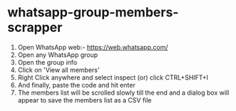 # whatsapp-group-members-scrapper

1. Open WhatsApp web:- https://web.whatsapp.com/
2. Open any WhatsApp group
3. Open the group info
4. Click on 'View all members'
5. Right Click anywhere and select inspect (or) click CTRL+SHIFT+I
6. And finally, paste the code and hit enter
7. The members list will be scrolled slowly till the end and a dialog box will appear to save the members list as a CSV file
